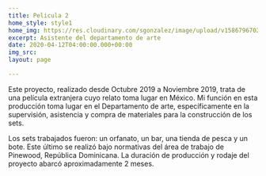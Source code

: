 ```yaml
---
title: Pelicula 2
home_style: style1
home_img: https://res.cloudinary.com/sgonzalez/image/upload/v1586796702/misabelrodriguez/pelicula-2/01.jpg
excerpt: Asistente del departamento de arte
date: 2020-04-12T04:00:00.000+00:00
img_src: 
layout: page

---
```

Este proyecto, realizado desde Octubre 2019 a Noviembre 2019, trata de una película extranjera cuyo relato toma lugar en México. Mi función en esta producción toma lugar en el Departamento de arte, específicamente en la supervisión, asistencia y compra de materiales para la construcción de los sets.

Los sets trabajados fueron: un orfanato, un bar, una tienda de pesca y un bote. Este último se realizó bajo normativas del área de trabajo de Pinewood, República Dominicana. La duración de producción y rodaje del proyecto abarcó aproximadamente 2 meses.